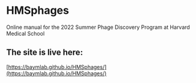 # HMSphages
Online manual for the 2022 Summer Phage Discovery Program at Harvard Medical School

## The site is live here:
[https://baymlab.github.io/HMSphages/](https://baymlab.github.io/HMSphages/)
